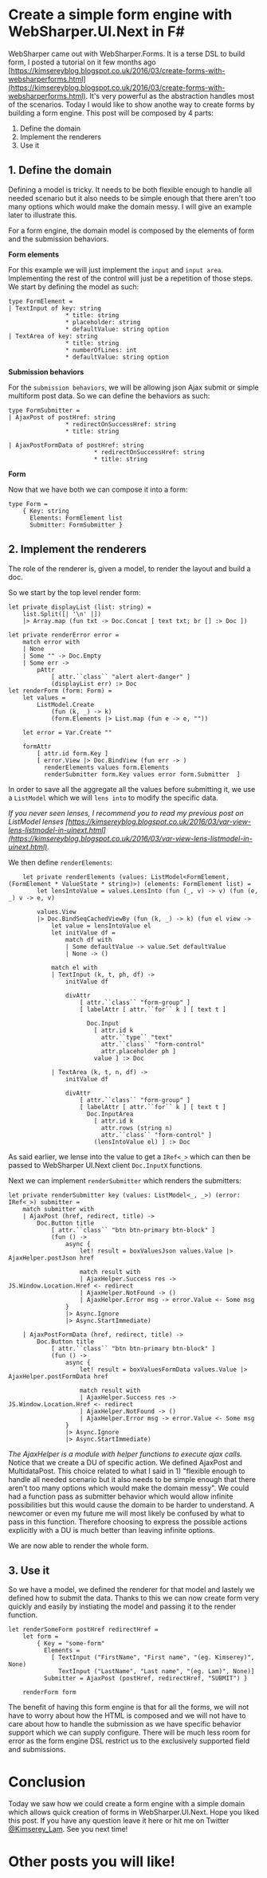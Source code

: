 # Create a simple form engine with WebSharper.UI.Next in F#

WebSharper came out with WebSharper.Forms. It is a terse DSL to build form, I posted a tutorial on it few months ago [https://kimsereyblog.blogspot.co.uk/2016/03/create-forms-with-websharperforms.html](https://kimsereyblog.blogspot.co.uk/2016/03/create-forms-with-websharperforms.html). 
It's very powerful as the abstraction handles most of the scenarios.
Today I would like to show anothe way to create forms by building a form engine.
This post will be composed by 4 parts:
1. Define the domain
2. Implement the renderers
4. Use it
 
## 1. Define the domain

Defining a model is tricky. It needs to be both flexible enough to handle all needed scenario but it also needs to be simple enough that there aren't too many options which would make the domain messy. I will give an example later to illustrate this.

For a form engine, the domain model is composed by the elements of form and the submission behaviors.

__Form elements__

For this example we will just implement the `input` and `input area`. Implementing the rest of the control will just be a repetition of those steps.
We start by defining the model as such:

```
type FormElement =
| TextInput of key: string 
                * title: string
                * placeholder: string
                * defaultValue: string option
| TextArea of key: string 
                * title: string
                * numberOfLines: int
                * defaultValue: string option
```

__Submission behaviors__

For the `submission behaviors`, we will be allowing json Ajax submit or simple multiform post data.
So we can define the behaviors as such:

```
type FormSubmitter =
| AjaxPost of postHref: string
                * redirectOnSuccessHref: string
                * title: string 

| AjaxPostFormData of postHref: string
                        * redirectOnSuccessHref: string
                        * title: string
```

__Form__

Now that we have both we can compose it into a form:

```
type Form =
    { Key: string
      Elements: FormElement list
      Submitter: FormSubmitter }
```

## 2. Implement the renderers

The role of the renderer is, given a model, to render the layout and build a doc.

So we start by the top level render form:

```
let private displayList (list: string) =
    list.Split([| '\n' |]) 
    |> Array.map (fun txt -> Doc.Concat [ text txt; br [] :> Doc ])

let private renderError error =
    match error with 
    | None
    | Some "" -> Doc.Empty 
    | Some err ->
        pAttr 
            [ attr.``class`` "alert alert-danger" ] 
            (displayList err) :> Doc
let renderForm (form: Form) =
    let values = 
        ListModel.Create 
            (fun (k, _) -> k) 
            (form.Elements |> List.map (fun e -> e, ""))
    
    let error = Var.Create ""

    formAttr 
        [ attr.id form.Key ]
        [ error.View |> Doc.BindView (fun err -> )
          renderElements values form.Elements
          renderSubmitter form.Key values error form.Submitter  ]
```

In order to save all the aggregate all the values before submitting it, we use a `ListModel` which we will `lens into` to modify the specific data.

_If you never seen lenses, I recommend you to read my previous post on ListModel lenses [https://kimsereyblog.blogspot.co.uk/2016/03/var-view-lens-listmodel-in-uinext.html](https://kimsereyblog.blogspot.co.uk/2016/03/var-view-lens-listmodel-in-uinext.html)._

We then define `renderElements`:

```
    let private renderElements (values: ListModel<FormElement, (FormElement * ValueState * string)>) (elements: FormElement list) =
        let lensIntoValue = values.LensInto (fun (_, v) -> v) (fun (e, _) v -> e, v)
       
        values.View
        |> Doc.BindSeqCachedViewBy (fun (k, _) -> k) (fun el view ->
            let value = lensIntoValue el
            let initValue df =
                match df with
                | Some defaultValue -> value.Set defaultValue
                | None -> ()

            match el with
            | TextInput (k, t, ph, df) ->
                initValue df

                divAttr
                    [ attr.``class`` "form-group" ]
                    [ labelAttr [ attr.``for`` k ] [ text t ]
                      
                      Doc.Input 
                        [ attr.id k
                          attr.``type`` "text"
                          attr.``class`` "form-control"
                          attr.placeholder ph ] 
                        value ] :> Doc
                      
            | TextArea (k, t, n, df) ->
                initValue df

                divAttr
                    [ attr.``class`` "form-group" ]
                    [ labelAttr [ attr.``for`` k ] [ text t ]
                      Doc.InputArea 
                        [ attr.id k
                          attr.rows (string n)
                          attr.``class`` "form-control" ] 
                        (lensIntoValue el) ] :> Doc
```

As said earlier, we lense into the value to get a `IRef<_>` which can then be passed to WebSharper UI.Next client `Doc.InputX` functions.

Next we can implement `renderSubmitter` which renders the submitters:

```
let private renderSubmitter key (values: ListModel<_, _>) (error: IRef<_>) submitter =
    match submitter with
    | AjaxPost (href, redirect, title) ->
        Doc.Button title 
            [ attr.``class`` "btn btn-primary btn-block" ] 
            (fun () -> 
                async {
                    let! result = boxValuesJson values.Value |> AjaxHelper.postJson href

                    match result with
                    | AjaxHelper.Success res -> JS.Window.Location.Href <- redirect
                    | AjaxHelper.NotFound -> ()
                    | AjaxHelper.Error msg -> error.Value <- Some msg
                }
                |> Async.Ignore
                |> Async.StartImmediate)

    | AjaxPostFormData (href, redirect, title) ->
        Doc.Button title 
            [ attr.``class`` "btn btn-primary btn-block" ] 
            (fun () -> 
                async {
                    let! result = boxValuesFormData values.Value |> AjaxHelper.postFormData href

                    match result with
                    | AjaxHelper.Success res -> JS.Window.Location.Href <- redirect
                    | AjaxHelper.NotFound -> ()
                    | AjaxHelper.Error msg -> error.Value <- Some msg
                }
                |> Async.Ignore
                |> Async.StartImmediate)
```

_The AjaxHelper is a module with helper functions to execute ajax calls._
Notice that we create a DU of specific action. We defined AjaxPost and MultidataPost. This choice related to what I said in 1) "flexible enough to handle all needed scenario but it also needs to be simple enough that there aren't too many options which would make the domain messy".
We could had a function pass as submitter behavior which would allow infinite possibilities but this would cause the domain to be harder to understand. A newcomer or even my future me will most likely be confused by what to pass in this function. Therefore choosing to express the possible actions explicitly with a DU is much better than leaving infinite options.

We are now able to render the whole form.

## 3. Use it

So we have a model, we defined the renderer for that model and lastely we defined how to submit the data. Thanks to this we can now create form very quickly and easily by instiating the model and passing it to the render function.

```    
let renderSomeForm postHref redirectHref =
    let form = 
        { Key = "some-form"
          Elements = 
            [ TextInput ("FirstName", "First name", "(eg. Kimserey)", None)
              TextInput ("LastName", "Last name", "(eg. Lam)", None)]
          Submitter = AjaxPost (postHref, redirectHref, "SUBMIT") }

    renderForm form
```

The benefit of having this form engine is that for all the forms, we will not have to worry about how the HTML is composed and we will not have to care about how to handle the submission as we have specific behavior support which we can supply configure.
There will be much less room for error as the form engine DSL restrict us to the exclusively supported field and submissions.

# Conclusion

Today we saw how we could create a form engine with a simple domain which allows quick creation of forms in WebSharper.UI.Next. Hope you liked this post. If you have any question leave it here or hit me on Twitter [@Kimserey_Lam](). See you next time!

# Other posts you will like!
